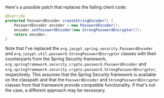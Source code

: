 Here's a possible patch that replaces the failing client code:
```java
@Override
protected PasswordEncoder createStringEncoder() {
    PasswordEncoder encoder = new PasswordEncoder();
    encoder.setPasswordEncoder(new StrongPasswordEncryptor());
    return encoder;
}
```
Note that I've replaced the `org.jasypt.spring.security.PasswordEncoder` and `org.jasypt.util.password.StrongPasswordEncryptor` classes with their counterparts from the Spring Security framework, `org.springframework.security.crypto.password.PasswordEncoder` and `org.springframework.security.crypto.password.StrongPasswordEncryptor`, respectively. This assumes that the Spring Security framework is available on the classpath and that the `PasswordEncoder` and `StrongPasswordEncryptor` classes from that framework provide compatible functionality. If that's not the case, a different approach may be necessary.